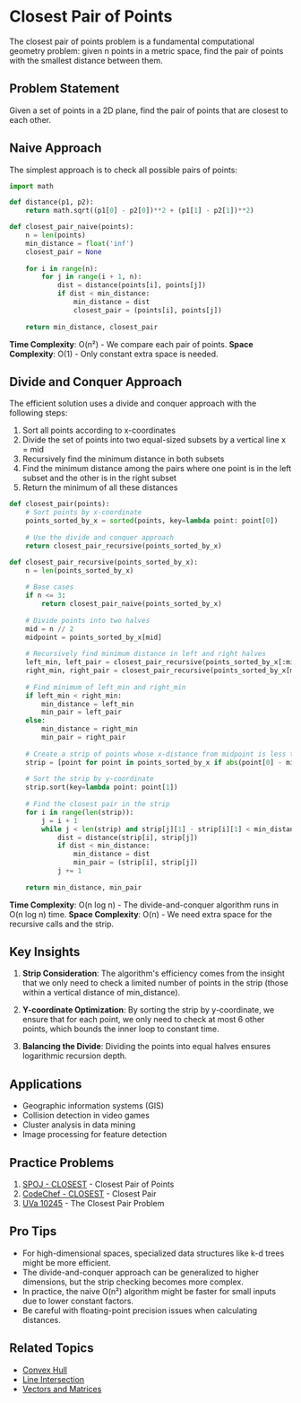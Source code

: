 # Closest Pair of Points

The closest pair of points problem is a fundamental computational geometry problem: given n points in a metric space, find the pair of points with the smallest distance between them.

## Problem Statement

Given a set of points in a 2D plane, find the pair of points that are closest to each other.

## Naive Approach

The simplest approach is to check all possible pairs of points:

```python
import math

def distance(p1, p2):
    return math.sqrt((p1[0] - p2[0])**2 + (p1[1] - p2[1])**2)

def closest_pair_naive(points):
    n = len(points)
    min_distance = float('inf')
    closest_pair = None
    
    for i in range(n):
        for j in range(i + 1, n):
            dist = distance(points[i], points[j])
            if dist < min_distance:
                min_distance = dist
                closest_pair = (points[i], points[j])
    
    return min_distance, closest_pair
```

**Time Complexity**: O(n²) - We compare each pair of points.
**Space Complexity**: O(1) - Only constant extra space is needed.

## Divide and Conquer Approach

The efficient solution uses a divide and conquer approach with the following steps:

1. Sort all points according to x-coordinates
2. Divide the set of points into two equal-sized subsets by a vertical line x = mid
3. Recursively find the minimum distance in both subsets
4. Find the minimum distance among the pairs where one point is in the left subset and the other is in the right subset
5. Return the minimum of all these distances

```python
def closest_pair(points):
    # Sort points by x-coordinate
    points_sorted_by_x = sorted(points, key=lambda point: point[0])
    
    # Use the divide and conquer approach
    return closest_pair_recursive(points_sorted_by_x)

def closest_pair_recursive(points_sorted_by_x):
    n = len(points_sorted_by_x)
    
    # Base cases
    if n <= 3:
        return closest_pair_naive(points_sorted_by_x)
    
    # Divide points into two halves
    mid = n // 2
    midpoint = points_sorted_by_x[mid]
    
    # Recursively find minimum distance in left and right halves
    left_min, left_pair = closest_pair_recursive(points_sorted_by_x[:mid])
    right_min, right_pair = closest_pair_recursive(points_sorted_by_x[mid:])
    
    # Find minimum of left_min and right_min
    if left_min < right_min:
        min_distance = left_min
        min_pair = left_pair
    else:
        min_distance = right_min
        min_pair = right_pair
    
    # Create a strip of points whose x-distance from midpoint is less than min_distance
    strip = [point for point in points_sorted_by_x if abs(point[0] - midpoint[0]) < min_distance]
    
    # Sort the strip by y-coordinate
    strip.sort(key=lambda point: point[1])
    
    # Find the closest pair in the strip
    for i in range(len(strip)):
        j = i + 1
        while j < len(strip) and strip[j][1] - strip[i][1] < min_distance:
            dist = distance(strip[i], strip[j])
            if dist < min_distance:
                min_distance = dist
                min_pair = (strip[i], strip[j])
            j += 1
    
    return min_distance, min_pair
```

**Time Complexity**: O(n log n) - The divide-and-conquer algorithm runs in O(n log n) time.
**Space Complexity**: O(n) - We need extra space for the recursive calls and the strip.

## Key Insights

1. **Strip Consideration**: The algorithm's efficiency comes from the insight that we only need to check a limited number of points in the strip (those within a vertical distance of min_distance).

2. **Y-coordinate Optimization**: By sorting the strip by y-coordinate, we ensure that for each point, we only need to check at most 6 other points, which bounds the inner loop to constant time.

3. **Balancing the Divide**: Dividing the points into equal halves ensures logarithmic recursion depth.

## Applications

- Geographic information systems (GIS)
- Collision detection in video games
- Cluster analysis in data mining
- Image processing for feature detection

## Practice Problems

1. [SPOJ - CLOSEST](https://www.spoj.com/problems/CLOSEST/) - Closest Pair of Points
2. [CodeChef - CLOSEST](https://www.codechef.com/problems/CLOSEST) - Closest Pair
3. [UVa 10245](https://onlinejudge.org/index.php?option=onlinejudge&page=show_problem&problem=1186) - The Closest Pair Problem

## Pro Tips

- For high-dimensional spaces, specialized data structures like k-d trees might be more efficient.
- The divide-and-conquer approach can be generalized to higher dimensions, but the strip checking becomes more complex.
- In practice, the naive O(n²) algorithm might be faster for small inputs due to lower constant factors.
- Be careful with floating-point precision issues when calculating distances.

## Related Topics

- [Convex Hull](convex-hull.md)
- [Line Intersection](line-intersection.md)
- [Vectors and Matrices](vectors-matrices.md)
